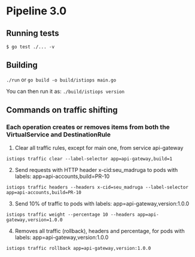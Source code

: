 # Pipeline 3.0

## Running tests

`$ go test ./... -v`

## Building

`./run` or `go build -o build/istiops main.go`

You can then run it as: `./build/istiops version`

## Commands on traffic shifting

### Each operation creates or removes items from both the VirtualService and DestinationRule

1. Clear all traffic rules, except for main one, from service api-gateway

`istiops traffic clear --label-selector app=api-gateway,build=1`

2. Send requests with HTTP header x-cid:seu_madruga to pods with labels: app=api-accounts,build=PR-10

`istiops traffic headers --headers x-cid=seu_madruga --label-selector app=api-accounts,build=PR-10`

3. Send 10% of traffic to pods with labels: app=api-gateway,version:1.0.0

`istiops traffic weight --percentage 10 --headers app=api-gateway,version=1.0.0`

4. Removes all traffic (rollback), headers and percentage, for pods with labels: app=api-gateway,version:1.0.0

`istiops traffic rollback app=api-gateway,version:1.0.0`
